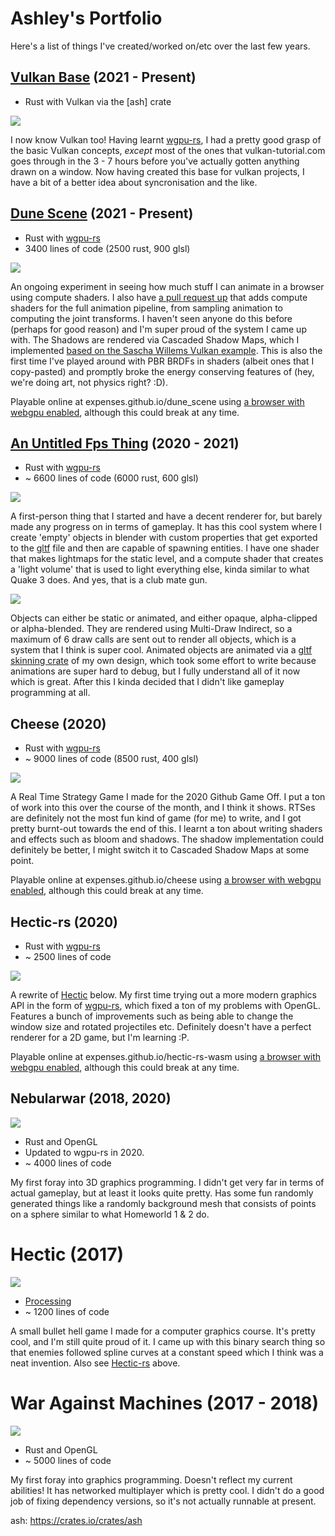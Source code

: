 # Ashley's Portfolio

Here's a list of things I've created/worked on/etc over the last few years.

## [Vulkan Base](https://github.com/expenses/vulkan-base) (2021 - Present)

- Rust with Vulkan via the [ash] crate

![](vulkan-base.png)

I now know Vulkan too! Having learnt [wgpu-rs], I had a pretty good grasp of the basic Vulkan concepts, _except_ most of the ones that vulkan-tutorial.com goes through in the 3 - 7 hours before you've actually gotten anything drawn on a window. Now having created this base for vulkan projects, I have a bit of a better idea about syncronisation and the like.
## [Dune Scene](https://github.com/expenses/dune_scene) (2021 - Present)

- Rust with [wgpu-rs]
- 3400 lines of code (2500 rust, 900 glsl)

![](dune_scene.png)

An ongoing experiment in seeing how much stuff I can animate in a browser using compute shaders. I also have [a pull request up](https://github.com/expenses/dune_scene/pull/1) that adds compute shaders for the full animation pipeline, from sampling animation to computing the joint transforms. I haven't seen anyone do this before (perhaps for good reason) and I'm super proud of the system I came up with. The Shadows are rendered via Cascaded Shadow Maps, which I implemented [based on the Sascha Willems Vulkan example](https://github.com/SaschaWillems/Vulkan/tree/master/examples/shadowmappingcascade). This is also the first time I've played around with PBR BRDFs in shaders (albeit ones that I copy-pasted) and promptly broke the energy conserving features of (hey, we're doing art, not physics right? :D).

Playable online at expenses.github.io/dune_scene using [a browser with webgpu enabled], although this could break at any time.

## [An Untitled Fps Thing](https://github.com/expenses/fps/) (2020 - 2021)

- Rust with [wgpu-rs]
- ~ 6600 lines of code (6000 rust, 600 glsl)

![](fps.png)

A first-person thing that I started and have a decent renderer for, but barely made any progress on in terms of gameplay. It has this cool system where I create 'empty' objects in blender with custom properties that get exported to the [gltf] file and then are capable of spawning entities. I have one shader that makes lightmaps for the static level, and a compute shader that creates a 'light volume' that is used to light everything else, kinda similar to what Quake 3 does. And yes, that is a club mate gun.

![](fps_draw_indirect.png)

Objects can either be static or animated, and either opaque, alpha-clipped or alpha-blended. They are rendered using Multi-Draw Indirect, so a maximum of 6 draw calls are sent out to render all objects, which is a system that I think is super cool. Animated objects are animated via a [gltf skinning crate](https://github.com/expenses/fps/blob/master/crates/animation/src/lib.rs) of my own design, which took some effort to write because animations are super hard to debug, but I fully understand all of it now which is great. After this I kinda decided that I didn't like gameplay programming at all.

## Cheese (2020)

- Rust with [wgpu-rs]
- ~ 9000 lines of code (8500 rust, 400 glsl)

![](cheese.png)

A Real Time Strategy Game I made for the 2020 Github Game Off. I put a ton of work into this over the course of the month, and I think it shows. RTSes are definitely not the most fun kind of game (for me) to write, and I got pretty burnt-out towards the end of this. I learnt a ton about writing shaders and effects such as bloom and shadows. The shadow implementation could definitely be better, I might switch it to Cascaded Shadow Maps at some point.

Playable online at expenses.github.io/cheese using [a browser with webgpu enabled], although this could break at any time.

## Hectic-rs (2020)

- Rust with [wgpu-rs]
- ~ 2500 lines of code

![](hectic-rs.png)

A rewrite of [Hectic](#hectic) below. My first time trying out a more modern graphics API in the form of [wgpu-rs], which fixed a ton of my problems with OpenGL. Features a bunch of improvements such as being able to change the window size and rotated projectiles etc. Definitely doesn't have a perfect renderer for a 2D game, but I'm learning :P.

Playable online at expenses.github.io/hectic-rs-wasm using [a browser with webgpu enabled], although this could break at any time.

## Nebularwar (2018, 2020)

![](nebulawar.png)

- Rust and OpenGL
- Updated to wgpu-rs in 2020.
- ~ 4000 lines of code

My first foray into 3D graphics programming. I didn't get very far in terms of actual gameplay, but at least it looks quite pretty. Has some fun randomly generated things like a randomly background mesh that consists of points on a sphere similar to what Homeworld 1 & 2 do.

# Hectic (2017)

![](hectic.png)

- [Processing]
- ~ 1200 lines of code

A small bullet hell game I made for a computer graphics course. It's pretty cool, and I'm still quite proud of it. I came up with this binary search thing so that enemies followed spline curves at a constant speed which I think was a neat invention. Also see [Hectic-rs](#hectic-rs) above.

# War Against Machines (2017 - 2018)

![](war-against-machines.png)

- Rust and OpenGL
- ~ 5000 lines of code

My first foray into graphics programming. Doesn't reflect my current abilities! It has networked multiplayer which is pretty cool. I didn't do a good job of fixing dependency versions, so it's not actually runnable at present.

[a browser with webgpu enabled]: https://github.com/gpuweb/gpuweb/wiki/Implementation-Status#firefox
[Processing]: https://processing.org/
[wgpu-rs]: https://github.com/gfx-rs/wgpu-rs
[gltf]: https://github.com/KhronosGroup/glTF
ash: https://crates.io/crates/ash
